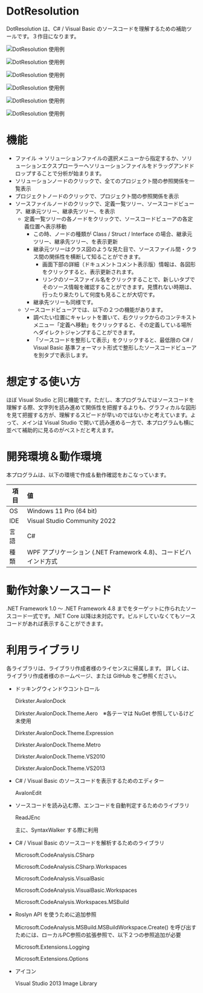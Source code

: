 # DotResolution
DotResolution は、C# / Visual Basic のソースコードを理解するための補助ツールです。３作目になります。


![DotResolution 使用例](https://github.com/sutefu7/DotResolution/blob/main/Docs/Images/image-01.png "プロジェクト間の参照関係を表示")

![DotResolution 使用例](https://github.com/sutefu7/DotResolution/blob/main/Docs/Images/image-02.png "ソースコードを表示")

![DotResolution 使用例](https://github.com/sutefu7/DotResolution/blob/main/Docs/Images/image-03.png "あるクラスの継承元関係を表示")

![DotResolution 使用例](https://github.com/sutefu7/DotResolution/blob/main/Docs/Images/image-04.png "あるクラスの継承先関係を表示")

![DotResolution 使用例](https://github.com/sutefu7/DotResolution/blob/main/Docs/Images/image-05.png "定義へ移動")

![DotResolution 使用例](https://github.com/sutefu7/DotResolution/blob/main/Docs/Images/image-06.png "定義元があれば切り替わります。")

# 機能

- ファイル → ソリューションファイルの選択メニューから指定するか、ソリューションエクスプローラーへソリューションファイルをドラッグアンドドロップすることで分析が始まります。
- ソリューションノードのクリックで、全てのプロジェクト間の参照関係を一覧表示
- プロジェクトノードのクリックで、プロジェクト間の参照関係を表示
- ソースファイルノードのクリックで、定義一覧ツリー、ソースコードビューア、継承元ツリー、継承先ツリー、を表示
  - 定義一覧ツリーの各ノードをクリックで、ソースコードビューアの各定義位置へ表示移動
    - この時、ノードの種類が Class / Struct / Interface の場合、継承元ツリー、継承先ツリー、を表示更新
    - 継承元ツリーはクラス図のような見た目で、ソースファイル間・クラス間の関係性を横断して知ることができます。
      - 画面下部の詳細（ドキュメントコメント表示版）情報は、各図形をクリックすると、表示更新されます。
      - リンクのソースファイル名をクリックすることで、新しいタブでそのソース情報を確認することができます。見慣れない時期は、行ったり来たりして何度も見ることが大切です。
    - 継承先ツリーも同様です。
  - ソースコードビューアでは、以下の２つの機能があります。
    - 調べたい位置にキャレットを置いて、右クリックからのコンテキストメニュー「定義へ移動」をクリックすると、その定義している場所へダイレクトジャンプすることができます。
    - 「ソースコードを整形して表示」をクリックすると、最低限の C# / Visual Basic 基準フォーマット形式で整形したソースコードビューアを別タブで表示します。

# 想定する使い方

ほぼ Visual Studio と同じ機能です。ただし、本プログラムではソースコードを理解する際、文字列を読み進めて関係性を把握するよりも、グラフィカルな図形を見て把握する方が、理解するスピードが早いのではないかと考えています。よって、メインは Visual Studio で開いて読み進める一方で、本プログラムも横に並べて補助的に見るのがベストだと考えます。

# 開発環境＆動作環境

本プログラムは、以下の環境で作成＆動作確認をおこなっています。

| 項目 | 値                                                               |
| ----- |:---------------------------------------------------- |
| OS   | Windows 11 Pro (64 bit)                              |
| IDE  | Visual Studio Community 2022                     |
| 言語 | C#                                                       |
| 種類 | WPF アプリケーション (.NET Framework 4.8)、コードビハインド方式 |

# 動作対象ソースコード

.NET Framework 1.0 ～ .NET Framework 4.8 までをターゲットに作られたソースコード一式です。.NET Core 以降は未対応です。ビルドしていなくてもソースコードがあれば表示することができます。

# 利用ライブラリ

各ライブラリは、ライブラリ作成者様のライセンスに帰属します。
詳しくは、ライブラリ作成者様のホームページ、または GitHub をご参照ください。

- ドッキングウィンドウコントロール

   Dirkster.AvalonDock
   
   Dirkster.AvalonDock.Theme.Aero　※各テーマは NuGet 参照しているけど未使用
   
   Dirkster.AvalonDock.Theme.Expression
   
   Dirkster.AvalonDock.Theme.Metro
   
   Dirkster.AvalonDock.Theme.VS2010
   
   Dirkster.AvalonDock.Theme.VS2013

- C# / Visual Basic のソースコードを表示するためのエディター

   AvalonEdit

- ソースコードを読み込む際、エンコードを自動判定するためのライブラリ

   ReadJEnc
   
   主に、SyntaxWalker する際に利用

- C# / Visual Basic のソースコードを解析するためのライブラリ

   Microsoft.CodeAnalysis.CSharp
   
   Microsoft.CodeAnalysis.CSharp.Workspaces
   
   Microsoft.CodeAnalysis.VisualBasic
   
   Microsoft.CodeAnalysis.VisualBasic.Workspaces
   
   Microsoft.CodeAnalysis.Workspaces.MSBuild

- Roslyn API を使うために追加参照

   Microsoft.CodeAnalysis.MSBuild.MSBuildWorkspace.Create() を呼び出すためには、ローカルPC参照の拡張参照で、以下２つの参照追加が必要
   
   Microsoft.Extensions.Logging
   
   Microsoft.Extensions.Options

- アイコン

   Visual Studio 2013 Image Library
















